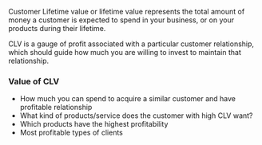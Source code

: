 Customer Lifetime value  or lifetime value represents the total amount of money a customer is expected to spend in your business, or on your products during their lifetime.

CLV is a gauge of profit associated with a particular customer relationship, which should guide how much you are willing to invest to maintain that relationship.

### Value of CLV

- How much you can spend to acquire a similar customer and have profitable relationship
- What kind of products/service does the customer with high CLV want?
- Which products have the highest profitability
- Most profitable types of clients

